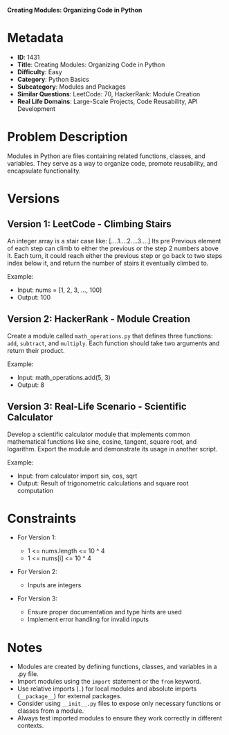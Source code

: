 **Creating Modules: Organizing Code in Python**

# Metadata

- **ID**: 1431
- **Title**: Creating Modules: Organizing Code in Python
- **Difficulty**: Easy
- **Category**: Python Basics
- **Subcategory**: Modules and Packages
- **Similar Questions**: LeetCode: 70, HackerRank: Module Creation
- **Real Life Domains**: Large-Scale Projects, Code Reusability, API Development

# Problem Description

Modules in Python are files containing related functions, classes, and variables. They serve as a way to organize code, promote reusability, and encapsulate functionality.

# Versions

## Version 1: LeetCode - Climbing Stairs

An integer array is a stair case like: [....1....2....3....] Its pre Previous element of each step can climb to either the previous or the step 2 numbers above it. Each turn, it could reach either the previous step or go back to two steps index below it, and return the number of stairs it eventually climbed to.

Example:

- Input: nums = [1, 2, 3, ..., 100]
- Output: 100

## Version 2: HackerRank - Module Creation

Create a module called `math_operations.py` that defines three functions: `add`, `subtract`, and `multiply`. Each function should take two arguments and return their product.

Example:

- Input: math_operations.add(5, 3)
- Output: 8

## Version 3: Real-Life Scenario - Scientific Calculator

Develop a scientific calculator module that implements common mathematical functions like sine, cosine, tangent, square root, and logarithm. Export the module and demonstrate its usage in another script.

Example:

- Input: from calculator import sin, cos, sqrt
- Output: Result of trigonometric calculations and square root computation

# Constraints

- For Version 1:

  - 1 <= nums.length <= 10 ^ 4
  - 1 <= nums[i] <= 10 ^ 4

- For Version 2:

  - Inputs are integers

- For Version 3:
  - Ensure proper documentation and type hints are used
  - Implement error handling for invalid inputs

# Notes

- Modules are created by defining functions, classes, and variables in a .py file.
- Import modules using the `import` statement or the `from` keyword.
- Use relative imports (`.`) for local modules and absolute imports (`__package__`) for external packages.
- Consider using `__init__.py` files to expose only necessary functions or classes from a module.
- Always test imported modules to ensure they work correctly in different contexts.
